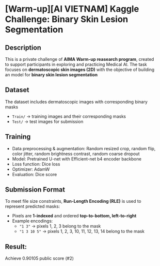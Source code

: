 # [Warm-up][AI VIETNAM] Kaggle Challenge: Binary Skin Lesion Segmentation

## Description
This is a private challenge of **AIMA Warm-up reasearch program**, created to support participants in exploring and practicing Medical AI. The task focuses on **dermatoscopic skin images (2D)** with the objective of building an model for **binary skin lesion segmentation**

## Dataset 
The dataset includes dermatoscopic images with corresponding binary masks

- `Train/` → training images and their corresponding masks
- `Test/` → test images for submission

## Training
- Data preprocessing & augmentation: Random resized crop, random flip, color jitter, random brightness contrast, random coarse dropout
- Model: Pretrained U-net with Efficient-net b4 encoder backbone
- Loss function: Dice loss
- Optimizer: AdamW
- Evaluation: Dice score

## Submission Format
To meet file size constraints, **Run-Length Encoding (RLE)** is used to represent predicted masks:  
- Pixels are **1-indexed** and ordered **top-to-bottom, left-to-right**
- Example encodings:
  - `"1 3"` → pixels 1, 2, 3 belong to the mask
  - `"1 3 10 5"` → pixels 1, 2, 3, 10, 11, 12, 13, 14 belong to the mask

## Result:
Achieve 0.90105 public score (#2)


